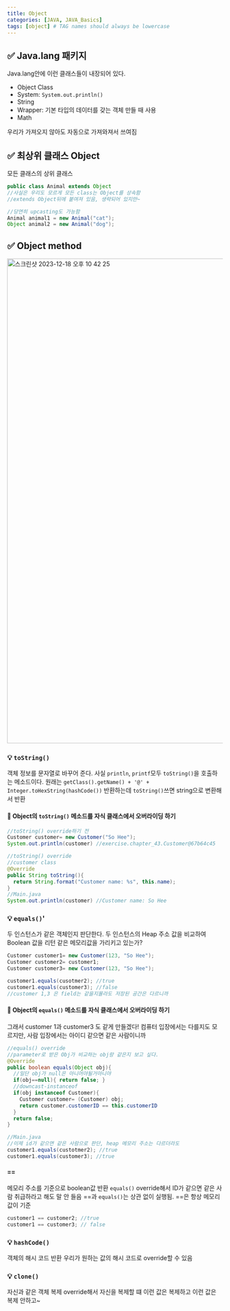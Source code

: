 ```yaml
---
title: Object
categories: [JAVA, JAVA_Basics]
tags: [object] # TAG names should always be lowercase
---
```


## ✅ Java.lang 패키지

Java.lang안에 이런 클래스들이 내장되어 있다.

- Object Class
- System: `System.out.println()`
- String
- Wrapper: 기본 타입의 데이터를 갖는 객체 만들 때 사용
- Math

우리가 가져오지 않아도 자동으로 가져와져서 쓰여짐

## ✅ 최상위 클래스 Object

모든 클래스의 상위 클래스

```java
public class Animal extends Object
//사실은 우리도 모르게 모든 class는 Object를 상속함
//extends Object뒤에 붙여져 있음, 생략되어 있지만~

//당연히 upcasting도 가능함
Animal animal1 = new Animal("cat");
Object animal2 = new Animal("dog");
```

## ✅ Object method

<img width="1130" alt="스크린샷 2023-12-18 오후 10 42 25" src="https://github.com/soheeparklee/sc_project_carrotMkt_improved/assets/97790983/a77d2636-5b96-4f0a-b0ea-754027bfb5f0">

### 💡 `toString()`

객체 정보를 문자열로 바꾸어 준다.
사실 `println`, `printf`모두 `toString()`을 호출하는 메소드이다.
원래는 `getClass().getName() + '@' + Integer.toHexString(hashCode())` 반환하는데
`toString()`쓰면 string으로 변환해서 반환

#### 📍 Object의 `toString()` 메소드를 자식 클래스에서 오버라이딩 하기

```java
//toString() override하기 전
Customer customer= new Customer("So Hee");
System.out.println(customer) //exercise.chapter_43.Customer@67b64c45

//toString() override
//customer class
@Override
public String toString(){
  return String.format("Customer name: %s", this.name);
}
//Main.java
System.out.println(customer) //Customer name: So Hee
```

### 💡 `equals()`'

두 인스턴스가 같은 객체인지 판단한다.
두 인스턴스의 Heap 주소 값을 비교하여 Boolean 값을 리턴
같은 메모리값을 가리키고 있는가?

```java
Customer customer1= new Customer(123, "So Hee");
Customer customer2= customer1;
Customer customer3= new Customer(123, "So Hee");

customer1.equals(cusotmer2); //true
customer1.equals(customer3); //false
//customer 1,3 은 field는 같을지몰라도 저장된 공간은 다르니까
```

#### 📍 Object의 `equals()` 메소드를 자식 클래스에서 오버라이딩 하기

그래서 customer 1과 customer3 도 같게 만들겠다!
컴퓨터 입장에서는 다를지도 모르지만, 사람 입장에서는 아이디 같으면 같은 사람이니까

```java
//equals() override
//parameter로 받은 Obj가 비교하는 obj랑 같은지 보고 싶다.
@Override
public boolean equals(Object obj){
  //일단 obj가 null은 아니어야될거아니야
  if(obj==null){ return false; }
  //downcast-instanceof
  if(obj instanceof Customer){
    Customer customer= (Customer) obj;
    return customer.customerID == this.customerID
  }
  return false;
}

//Main.java
//이제 id가 같으면 같은 사람으로 판단, heap 메모리 주소는 다르더라도
customer1.equals(custotmer2); //true
customer1.equals(customer3); //true
```

#### ==

메모리 주소를 기준으로 boolean값 반환
`equals()` override해서 ID가 같으면 같은 사람 취급하라고 해도 말 안 들음
==과 `equals()`는 상관 없이 실행됨.
==은 항상 메모리값이 기준

```java
customer1 == customer2; //true
customer1 == customer3; // false
```

### 💡 `hashCode()`

객체의 해시 코드 반환
우리가 원하는 값의 해시 코드로 override할 수 있음

### 💡 `clone()`

자신과 같은 객체 복제
override해서 자신을 복제할 떄 이런 값은 복제하고 이런 값은 복제 안하고~
